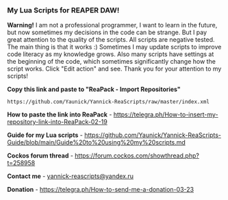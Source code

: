 ### **My Lua Scripts for REAPER DAW!**

**Warning!**
I am not a professional programmer, I want to learn in the future, but now sometimes my decisions in the code can be strange. But I pay great attention to the quality of the scripts. All scripts are negative tested. The main thing is that it works :) Sometimes I may update scripts to improve code literacy as my knowledge grows. Also many scripts have settings at the beginning of the code, which sometimes significantly change how the script works. Click "Edit action" and see. Thank you for your attention to my scripts!

**Copy this link and paste to "ReaPack - Import Repositories"**

```
https://github.com/Yaunick/Yannick-ReaScripts/raw/master/index.xml
```

**How to paste the link into ReaPack** - https://telegra.ph/How-to-insert-my-repository-link-into-ReaPack-02-19

**Guide for my Lua scripts** - https://github.com/Yaunick/Yannick-ReaScripts-Guide/blob/main/Guide%20to%20using%20my%20scripts.md

**Cockos forum thread** - https://forum.cockos.com/showthread.php?t=258958

**Contact me** - yannick-reascripts@yandex.ru

**Donation** - https://telegra.ph/How-to-send-me-a-donation-03-23
